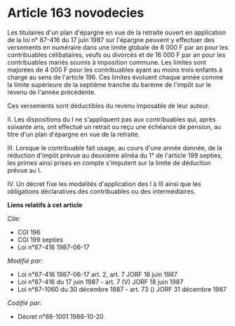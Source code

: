 # Article 163 novodecies

Les titulaires d'un plan d'épargne en vue de la retraite ouvert en application de la loi n° 87-416 du 17 juin 1987 sur
l'épargne peuvent y effectuer des versements en numéraire dans une limite globale de 8 000 F par an pour les contribuables
célibataires, veufs ou divorcés et de 16 000 F par an pour les contribuables mariés soumis à imposition commune. Les limites
sont majorées de 4 000 F pour les contribuables ayant au moins trois enfants à charge au sens de l'article 196. Ces limites
évoluent chaque année comme la limite supérieure de la septième tranche du barème de l'impôt sur le revenu de l'année
précédente.

Ces versements sont déductibles du revenu imposable de leur auteur.

II. Les dispositions du I ne s'appliquent pas aux contribuables qui, après soixante ans, ont effectué un retrait ou reçu une
échéance de pension, au titre d'un plan d'épargne en vue de la retraite.

III. Lorsque le contribuable fait usage, au cours d'une année donnée, de la réduction d'impôt prévue au deuxième alinéa du 1°
de l'article 199 septies, les primes ainsi prises en compte s'imputent sur la limite de déduction prévue au I.

IV. Un décret fixe les modalités d'application des I à III ainsi que les obligations déclaratives des contribuables ou des
intermédiaires.

**Liens relatifs à cet article**

_Cite_:

  - CGI 196
  - CGI 199 septies
  - Loi n°87-416 1987-06-17

_Modifié par_:

  - Loi n°87-416 1987-06-17 art. 2, art. 7 JORF 18 juin 1987
  - Loi n°87-416 du 17 juin 1987 - art. 7 (V) JORF 18 juin 1987
  - Loi n°87-1060 du 30 décembre 1987 - art. 73 () JORF 31 décembre 1987

_Codifié par_:

  - Décret n°88-1001 1988-10-20

